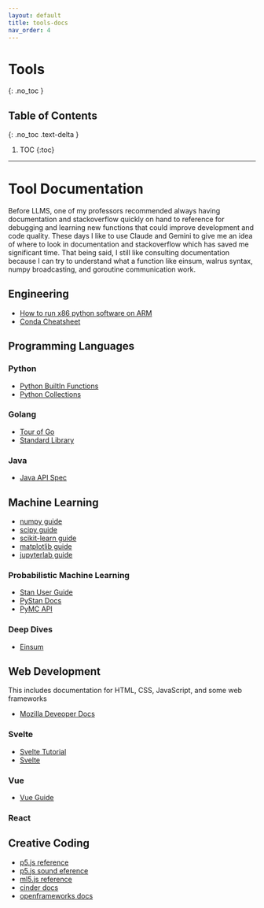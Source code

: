 ```yaml
---
layout: default
title: tools-docs
nav_order: 4
---
```


# Tools
{: .no_toc }

## Table of Contents
{: .no_toc .text-delta }

1. TOC
{:toc}

---
# Tool Documentation 
Before LLMS, one of my professors recommended always having documentation and stackoverflow quickly on hand to reference for debugging and learning new functions that could improve development and code quality. These days I like to use Claude and Gemini to give me an idea of where to look in documentation and stackoverflow which has saved me significant time. That being said, I still like consulting documentation because I can try to understand what a function like einsum, walrus syntax, numpy broadcasting, and goroutine communication work. 

## Engineering 
* [How to run x86 python software on ARM](https://stackoverflow.com/questions/71691598/how-to-run-python-as-x86-with-rosetta2-on-arm-macos-machine)
* [Conda Cheatsheet](https://docs.conda.io/projects/conda/en/stable/user-guide/cheatsheet.html)

## Programming Languages 
### Python 
* [Python BuiltIn Functions](https://docs.python.org/3/library/functions.html)
* [Python Collections](https://docs.python.org/3/library/collections.html#module-collections)
### Golang
* [Tour of Go](https://go.dev/tour/welcome/1)
* [Standard Library](https://pkg.go.dev/std)
### Java 
* [Java API Spec](https://docs.oracle.com/javase/8/docs/api/)

## Machine Learning 
* [numpy guide](https://numpy.org/doc/stable/user/)
* [scipy guide](https://docs.scipy.org/doc/scipy/tutorial/index.html)
* [scikit-learn guide](https://scikit-learn.org/stable/user_guide.html)
* [matplotlib guide](https://matplotlib.org/stable/users/index.html)
* [jupyterlab guide](https://jupyterlab.readthedocs.io/en/latest/user/index.html)
### Probabilistic Machine Learning 
* [Stan User Guide](https://mc-stan.org/docs/stan-users-guide/index.html)
* [PyStan Docs](https://pystan.readthedocs.io/en/latest/)
* [PyMC API](https://www.pymc.io/projects/docs/en/stable/api.html)
### Deep Dives 
* [Einsum](https://ajcr.net/Basic-guide-to-einsum/)

## Web Development 
This includes documentation for HTML, CSS, JavaScript, and some web frameworks
* [Mozilla Deveoper Docs](https://developer.mozilla.org/en-US/)
### Svelte 
* [Svelte Tutorial](https://svelte.dev/tutorial/svelte/welcome-to-svelte)
* [Svelte](https://svelte.dev/docs/svelte/overview)
### Vue 
* [Vue Guide](https://vuejs.org/guide/introduction.html)
### React 

## Creative Coding 
* [p5.js reference](https://p5js.org/reference/)
* [p5.js sound eference](https://p5js.org/reference/p5.sound/)
* [ml5.js reference](https://docs.ml5js.org/#/reference/overview)
* [cinder docs](https://www.libcinder.org/docs/)
* [openframeworks docs](https://openframeworks.cc/documentation/)






